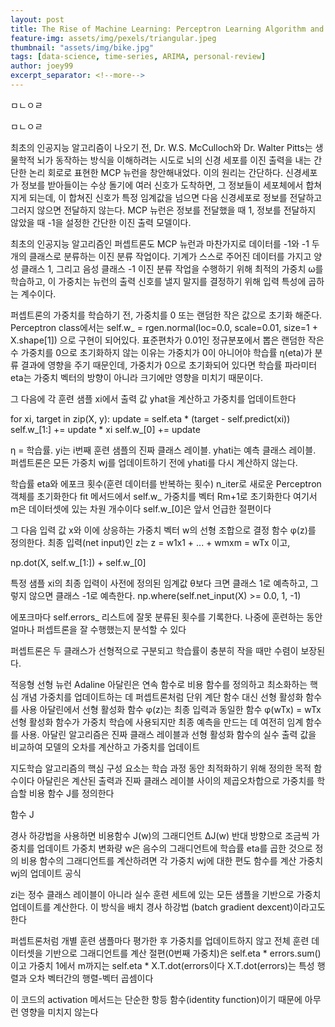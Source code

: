 ```yaml
---
layout: post
title: The Rise of Machine Learning: Perceptron Learning Algorithm and its fallacies
feature-img: assets/img/pexels/triangular.jpeg
thumbnail: "assets/img/bike.jpg"
tags: [data-science, time-series, ARIMA, personal-review]
author: joey99
excerpt_separator: <!--more-->
---
```


<p> ㅁㄴㅇㄹ </p>
<p> ㅁㄴㅇㄹ </p>  
<!--more-->

최초의 인공지능 알고리즘이 나오기 전, Dr. W.S. McCulloch와 Dr. Walter Pitts는 생물학적 뇌가 동작하는 방식을 이해하려는 시도로
뇌의 신경 세포를 이진 출력을 내는 간단한 논리 회로로 표현한 MCP 뉴런을 창안해내었다.
이의 원리는 간단하다. 신경세포가 정보를 받아들이는 수상 돌기에 여러 신호가 도착하면, 그 정보들이 세포체에서 합쳐지게 되는데,
이 합쳐진 신호가 특정 임계값을 넘으면 다음 신경세포로 정보를 전달하고 그러지 않으면 전달하지 않는다.
MCP 뉴런은 정보를 전달했을 때 1, 정보를 전달하지 않았을 때 -1을 설정한 간단한 이진 출력 모델이다.

최초의 인공지능 알고리즘인 퍼셉트론도 MCP 뉴런과 마찬가지로  데이터를 -1와 -1 두 개의 클래스로 분류하는 이진 분류 작업이다.
기계가 스스로 주어진 데이터를 가지고 양성 클래스 1, 그리고 음성 클래스 -1 이진 분류 작업을 수행하기 위해 
최적의 가중치 ω를 학습하고, 이 가중치는 뉴런의 출력 신호를 낼지 말지를 결정하기 위해 입력 특성에 곱하는 계수이다.

퍼셉트론의 가중치를 학습하기 전, 가중치를 0 또는 랜덤한 작은 값으로 초기화 해준다.
Perceptron class에서는 self.w_ = rgen.normal(loc=0.0, scale=0.01, size=1 + X.shape[1]) 으로 구현이 되어있다.
표준편차가 0.01인 정규분포에서 뽑은 랜덤한 작은 수
가중치를 0으로 초기화하지 않는 이유는 가중치가 0이 아니어야 학습률 η(eta)가 분류 결과에 영향을 주기 때문인데,
가중치가 0으로 초기화되어 있다면 학습률 파라미터 eta는 가중치 벡터의 방향이 아니라 크기에만 영향을 미치기 때문이다.

그 다음에 각 훈련 샘플 xi에서 출력 값 yhat을 계산하고 가중치를 업데이트한다

for xi, target in zip(X, y):
update = self.eta * (target - self.predict(xi))
self.w_[1:] += update * xi
self.w_[0] += update

η = 학습률. yi는 i번째 훈련 샘플의 진짜 클래스 레이블. yhati는 예측 클래스 레이블.
퍼셉트론은 모든 가중치 wj를 업데이트하기 전에 yhati를 다시 계산하지 않는다.

 학습률 eta와 에포크 횟수(훈련 데이터를 반복하는 횟수) n_iter로 새로운 Perceptron 객체를 초기화한다
 fit 메서드에서 self.w_ 가중치를 벡터 Rm+1로 초기화한다
 여기서 m은 데이터셋에 있는 차원 개수이다
 self.w_[0]은 앞서 언급한 절편이다


그 다음 입력 값 x와 이에 상응하는 가중치 벡터 w의 선형 조합으로 결정 함수 φ(z)를 정의한다.
최종 입력(net input)인 z는 z = w1x1 + ... + wmxm = wTx 이고, 

np.dot(X, self.w_[1:]) + self.w_[0]

특정 샘플 xi의 최종 입력이 사전에 정의된 임계값 θ보다 크면 클래스 1로 예측하고, 그렇지 않으면 클래스 -1로 예측한다.
np.where(self.net_input(X) >= 0.0, 1, -1)
 
에포크마다 self.errors_ 리스트에 잘못 분류된 횟수를 기록한다. 나중에 훈련하는 동안 얼마나 퍼셉트론을 잘 수행했는지 분석할 수 있다
 
퍼셉트론은 두 클래스가 선형적으로 구분되고 학습률이 충분히 작을 때만 수렴이 보장된다.
 
적응형 선형 뉴런 Adaline
아달린은 연속 함수로 비용 함수를 정의하고 최소화하는 핵심 개념
가중치를 업데이트하는 데 퍼셉트론처럼 단위 계단 함수 대신 선형 활성화 함수를 사용
아달린에서 선형 활성화 함수 φ(z)는 최종 입력과 동일한 함수
φ(wTx) = wTx
선형 활성화 함수가 가중치 학습에 사용되지만 최종 예측을 만드는 데 여전히 임계 함수를 사용. 
아달린 알고리즘은 진짜 클래스 레이블과 선형 활성화 함수의 실수 출력 값을 비교하여 모델의 오차를 계산하고 가중치를 업데이트

지도학습 알고리즘의 핵심 구성 요소는 학습 과정 동안 최적화하기 위해 정의한 목적 함수이다
아달린은 계산된 출력과 진짜 클래스 레이블 사이의 제곱오차합으로 가중치를 학습할 비용 함수 J를 정의한다

함수 J

경사 하강법을 사용하면 비용함수 J(w)의 그래디언트 ΔJ(w) 반대 방향으로 조금씩 가중치를 업데이트
가중치 변화량 w은 음수의 그래디언트에 학습률 eta를 곱한 것으로 정의
비용 함수의 그래디언트를 계산하려면 각 가중치 wj에 대한 편도 함수를 계산
가중치 wj의 업데이트 공식
 
zi는 정수 클래스 레이블이 아니라 실수
훈련 세트에 있는 모든 샘플을 기반으로 가중치 업데이트를 계산한다. 이 방식을 배치 경사 하강법 (batch gradient dexcent)이라고도 한다
 
 
퍼셉트론처럼 개별 훈련 샘플마다 평가한 후 가중치를 업데이트하지 않고 전체 훈련 데이터셋을 기반으로 그래디언트를 계산
절편(0번째 가중치)은 self.eta * errors.sum()이고 가중치 1에서 m까지는 self.eta * X.T.dot(errors이다
X.T.dot(errors)는 특성 행렬과 오차 벡터간의 행렬-벡터 곱셈이다
 
이 코드의 activation 메서드는 단순한 항등 함수(identity function)이기 때문에 아무런 영향을 미치지 않는다
 
 
 
 
 
 
 
 
 
 
 
 
